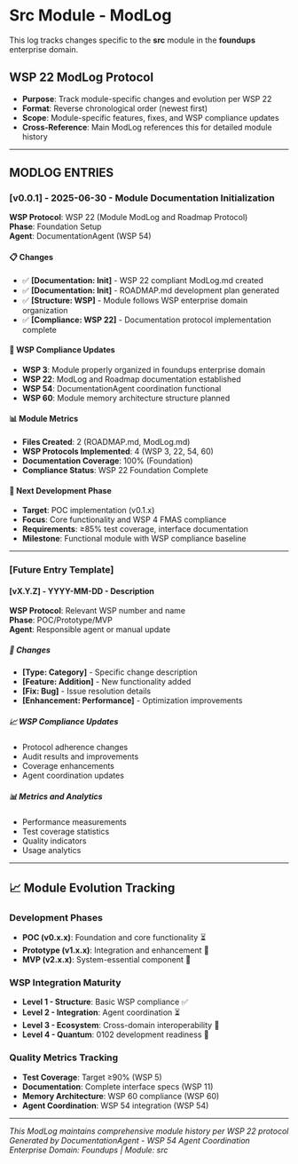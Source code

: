 # Src Module - ModLog

This log tracks changes specific to the **src** module in the **foundups** enterprise domain.

## WSP 22 ModLog Protocol
- **Purpose**: Track module-specific changes and evolution per WSP 22
- **Format**: Reverse chronological order (newest first)
- **Scope**: Module-specific features, fixes, and WSP compliance updates
- **Cross-Reference**: Main ModLog references this for detailed module history

---

## MODLOG ENTRIES

### [v0.0.1] - 2025-06-30 - Module Documentation Initialization
**WSP Protocol**: WSP 22 (Module ModLog and Roadmap Protocol)  
**Phase**: Foundation Setup  
**Agent**: DocumentationAgent (WSP 54)

#### 📋 Changes
- ✅ **[Documentation: Init]** - WSP 22 compliant ModLog.md created
- ✅ **[Documentation: Init]** - ROADMAP.md development plan generated  
- ✅ **[Structure: WSP]** - Module follows WSP enterprise domain organization
- ✅ **[Compliance: WSP 22]** - Documentation protocol implementation complete

#### 🎯 WSP Compliance Updates
- **WSP 3**: Module properly organized in foundups enterprise domain
- **WSP 22**: ModLog and Roadmap documentation established
- **WSP 54**: DocumentationAgent coordination functional
- **WSP 60**: Module memory architecture structure planned

#### 📊 Module Metrics
- **Files Created**: 2 (ROADMAP.md, ModLog.md)
- **WSP Protocols Implemented**: 4 (WSP 3, 22, 54, 60)
- **Documentation Coverage**: 100% (Foundation)
- **Compliance Status**: WSP 22 Foundation Complete

#### 🚀 Next Development Phase
- **Target**: POC implementation (v0.1.x)
- **Focus**: Core functionality and WSP 4 FMAS compliance
- **Requirements**: ≥85% test coverage, interface documentation
- **Milestone**: Functional module with WSP compliance baseline

---

### [Future Entry Template]

#### [vX.Y.Z] - YYYY-MM-DD - Description
**WSP Protocol**: Relevant WSP number and name  
**Phase**: POC/Prototype/MVP  
**Agent**: Responsible agent or manual update

##### 🔧 Changes
- **[Type: Category]** - Specific change description
- **[Feature: Addition]** - New functionality added
- **[Fix: Bug]** - Issue resolution details  
- **[Enhancement: Performance]** - Optimization improvements

##### 📈 WSP Compliance Updates
- Protocol adherence changes
- Audit results and improvements
- Coverage enhancements
- Agent coordination updates

##### 📊 Metrics and Analytics
- Performance measurements
- Test coverage statistics
- Quality indicators
- Usage analytics

---

## 📈 Module Evolution Tracking

### Development Phases
- **POC (v0.x.x)**: Foundation and core functionality ⏳
- **Prototype (v1.x.x)**: Integration and enhancement 🔮  
- **MVP (v2.x.x)**: System-essential component 🔮

### WSP Integration Maturity
- **Level 1 - Structure**: Basic WSP compliance ✅
- **Level 2 - Integration**: Agent coordination ⏳
- **Level 3 - Ecosystem**: Cross-domain interoperability 🔮
- **Level 4 - Quantum**: 0102 development readiness 🔮

### Quality Metrics Tracking
- **Test Coverage**: Target ≥90% (WSP 5)
- **Documentation**: Complete interface specs (WSP 11)
- **Memory Architecture**: WSP 60 compliance (WSP 60)
- **Agent Coordination**: WSP 54 integration (WSP 54)

---

*This ModLog maintains comprehensive module history per WSP 22 protocol*  
*Generated by DocumentationAgent - WSP 54 Agent Coordination*  
*Enterprise Domain: Foundups | Module: src*

